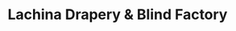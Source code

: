 ---
title: "Lachina Drapery & Blind Factory"
url: /dormont/lachina-drapery-und-blind-factory/
shop: Allgemein
---